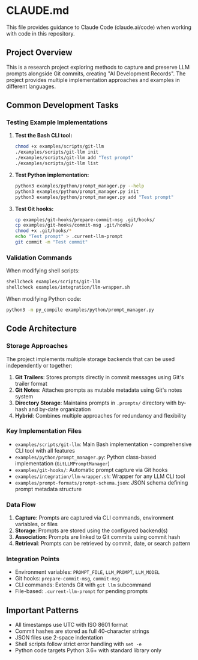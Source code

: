 # CLAUDE.md

This file provides guidance to Claude Code (claude.ai/code) when working with code in this repository.

## Project Overview

This is a research project exploring methods to capture and preserve LLM prompts alongside Git commits, creating "AI Development Records". The project provides multiple implementation approaches and examples in different languages.

## Common Development Tasks

### Testing Example Implementations

1. **Test the Bash CLI tool:**
   ```bash
   chmod +x examples/scripts/git-llm
   ./examples/scripts/git-llm init
   ./examples/scripts/git-llm add "Test prompt"
   ./examples/scripts/git-llm list
   ```

2. **Test Python implementation:**
   ```bash
   python3 examples/python/prompt_manager.py --help
   python3 examples/python/prompt_manager.py init
   python3 examples/python/prompt_manager.py add "Test prompt"
   ```

3. **Test Git hooks:**
   ```bash
   cp examples/git-hooks/prepare-commit-msg .git/hooks/
   cp examples/git-hooks/commit-msg .git/hooks/
   chmod +x .git/hooks/*
   echo "Test prompt" > .current-llm-prompt
   git commit -m "Test commit"
   ```

### Validation Commands

When modifying shell scripts:
```bash
shellcheck examples/scripts/git-llm
shellcheck examples/integration/llm-wrapper.sh
```

When modifying Python code:
```bash
python3 -m py_compile examples/python/prompt_manager.py
```

## Code Architecture

### Storage Approaches
The project implements multiple storage backends that can be used independently or together:

1. **Git Trailers**: Stores prompts directly in commit messages using Git's trailer format
2. **Git Notes**: Attaches prompts as mutable metadata using Git's notes system
3. **Directory Storage**: Maintains prompts in `.prompts/` directory with by-hash and by-date organization
4. **Hybrid**: Combines multiple approaches for redundancy and flexibility

### Key Implementation Files

- `examples/scripts/git-llm`: Main Bash implementation - comprehensive CLI tool with all features
- `examples/python/prompt_manager.py`: Python class-based implementation (`GitLLMPromptManager`)
- `examples/git-hooks/`: Automatic prompt capture via Git hooks
- `examples/integration/llm-wrapper.sh`: Wrapper for any LLM CLI tool
- `examples/prompt-formats/prompt-schema.json`: JSON schema defining prompt metadata structure

### Data Flow

1. **Capture**: Prompts are captured via CLI commands, environment variables, or files
2. **Storage**: Prompts are stored using the configured backend(s)
3. **Association**: Prompts are linked to Git commits using commit hash
4. **Retrieval**: Prompts can be retrieved by commit, date, or search pattern

### Integration Points

- Environment variables: `PROMPT_FILE`, `LLM_PROMPT`, `LLM_MODEL`
- Git hooks: `prepare-commit-msg`, `commit-msg`
- CLI commands: Extends Git with `git llm` subcommand
- File-based: `.current-llm-prompt` for pending prompts

## Important Patterns

- All timestamps use UTC with ISO 8601 format
- Commit hashes are stored as full 40-character strings
- JSON files use 2-space indentation
- Shell scripts follow strict error handling with `set -e`
- Python code targets Python 3.6+ with standard library only